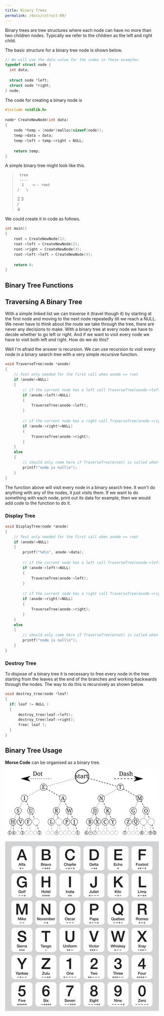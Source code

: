 ```yaml
---
title: Binary Trees
permalink: /docs/cstruct-09/
---
```


Binary trees are tree structures where each node can have no more than two children nodes. Typically we refer to the children as the left and right child.  

The basic structure for a binary tree node is shown below. 

```c
// We will use the data value for the index in these examples
typedef struct node {
  int data; 

  struct node *left;
  struct node *right;
} node;
```

The code for creating a binary node is  

```c
#include <stdlib.h>

node* CreateNewNode(int data)
{
    node *temp = (node*)malloc(sizeof(node));
    temp->data = data;
    temp->left = temp->right = NULL;

    return temp;
}
```

A simple binary tree might look like this.  

>      tree
>      ----
>       1    <-- root
>     /   \
>    2     3  
>   /   
>  4

We could create it in code as follows.  

```c
int main()
{
    root = CreateNewNode(1);
    root->left = CreateNewNode(2);
    root->right = CreateNewNode(3);
    root->left->left = CreateNewNode(4);

    return 0;
}
```

## Binary Tree Functions

## Traversing A Binary Tree

With a simple linked list we can traverse it (travel though it) by starting at the first node and moving to the next node repeatedly till we reach a NULL. We never have to think about the route we take through the tree, there are never any decisions to make. With a binary tree at every node we have to decide whether to go left or right. And if we want to visit every node we have to visit both left *and* right. How do we do this? 

Well I'm afraid the answer is recursion. We can use recursion to visit every node in a binary search tree with a very simple recursive function.  

```c
void TraverseTree(node *anode)
{
    // Test only needed for the first call when anode == root
    if (anode!=NULL)
    {
        // if the current node has a left call TraverseTree(anode->left)
        if (anode->left!=NULL)
        {
            TraverseTree(anode->left);
        }

        // if the current node has a right call TraverseTree(anode->right)
        if (anode->right!=NULL)
        {
            TraverseTree(anode->right);
        }
    }
    else
    {
        // should only come here if TraverseTree(&root) is called when root == NULL
        printf("node is null\n");
    }  
}
```

The function above will visit every node in a binary search tree. It won't do anything with any of the nodes, it just visits them. If we want to do something with each node, print out its data for example, then we would add code to the function to do it. 

### Display Tree

```c
void DisplayTree(node *anode)
{
    // Test only needed for the first call when anode == root
    if (anode!=NULL)
    {
        printf("%d\n", anode->data);

        // if the current node has a left call TraverseTree(anode->left)
        if (anode->left!=NULL)
        {
            TraverseTree(anode->left);
        }

        // if the current node has a right call TraverseTree(anode->right)
        if (anode->right!=NULL)
        {
            TraverseTree(anode->right);
        }
    }
    else
    {
        // should only come here if TraverseTree(&root) is called when root == NULL
        printf("node is null\n");
    }  
}
```

### Destroy Tree

To dispose of a binary tree it is necessary to free every node in the tree starting from the leaves at the end of the branches and working backwards through the nodes. The way to do this is recursively as shown below.  

```c
void destroy_tree(node *leaf)
{
  if( leaf != NULL )
  {
      destroy_tree(leaf->left);
      destroy_tree(leaf->right);
      free( leaf );
  }
}
```


## Binary Tree Usage

**Morse Code** can be organised as a binary tree.  

![A Binary tree of Morse code](/assets/img/topic4/Morse-code-tree.svg "A Binary tree of Morse code")  

![Morse Code](/assets/img/topic4/morse.jpg "Morse Code")  
